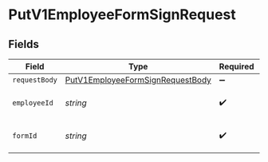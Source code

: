 # PutV1EmployeeFormSignRequest


## Fields

| Field                                                                                           | Type                                                                                            | Required                                                                                        | Description                                                                                     |
| ----------------------------------------------------------------------------------------------- | ----------------------------------------------------------------------------------------------- | ----------------------------------------------------------------------------------------------- | ----------------------------------------------------------------------------------------------- |
| `requestBody`                                                                                   | [PutV1EmployeeFormSignRequestBody](../../models/operations/putv1employeeformsignrequestbody.md) | :heavy_minus_sign:                                                                              | N/A                                                                                             |
| `employeeId`                                                                                    | *string*                                                                                        | :heavy_check_mark:                                                                              | The UUID of the employee                                                                        |
| `formId`                                                                                        | *string*                                                                                        | :heavy_check_mark:                                                                              | The ID or UUID of the form                                                                      |